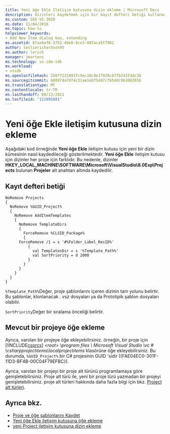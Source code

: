 ```yaml
---
title: Yeni öğe Ekle Iletişim kutusuna dizin ekleme | Microsoft Docs
description: dizinleri kaydetmek için bir kayıt defteri betiği kullanarak Visual Studio yeni öğe ekle iletişim kutusuna dizin eklemeyi öğrenin.
ms.custom: SEO-VS-2020
ms.date: 11/04/2016
ms.topic: how-to
helpviewer_keywords:
- Add New Item dialog box, extending
ms.assetid: 67ae8af6-3752-49e8-8ce3-007aca5f7982
author: leslierichardson95
ms.author: lerich
manager: jmartens
ms.technology: vs-ide-sdk
ms.workload:
- vssdk
ms.openlocfilehash: 258ff221893fc9ec10c9e37920c87fb242f4dc36
ms.sourcegitcommit: 68897da7d74c31ae1ebf5d47c7b5ddc9b108265b
ms.translationtype: MT
ms.contentlocale: tr-TR
ms.lasthandoff: 08/13/2021
ms.locfileid: "122095081"
---
```

# <a name="add-directories-to-the-add-new-item-dialog-box"></a>Yeni öğe Ekle iletişim kutusuna dizin ekleme
Aşağıdaki kod örneğinde **Yeni öğe Ekle** iletişim kutusu için yeni bir dizin kümesinin nasıl kaydedileceği gösterilmektedir. **Yeni öğe Ekle** iletişim kutusu için dizinler her proje için farklıdır. Bu nedenle, dizinler **HKEY_LOCAL_MACHINE\SOFTWARE\Microsoft\VisualStudio\8.0Exp\Projects** bulunan **Projeler** alt anahtarı altında kaydedilir.

## <a name="registry-script"></a>Kayıt defteri betiği

```
NoRemove Projects
{
  NoRemove %GUID_Project%
  {
    NoRemove AddItemTemplates
    {
      NoRemove TemplateDirs
      {
        ForceRemove %CLSID_Package%
        {
      ForceRemove /1 = s '#%Folder_Label_ResID%'
          {
            val TemplatesDir = s '%Template_Path%'
            val SortPriority = d 2000
          }
        }
      }
    }
  }
}
```

 `%Template_Path%`Değer, proje şablonlarını içeren dizinin tam yolunu belirtir. Bu şablonlar, klonlanacak *. vsz* dosyaları ya da Prototipik şablon dosyaları olabilir.

 `SortPriority`Değer bir sıralama önceliği belirtir.

## <a name="add-items-to-an-existing-project"></a>Mevcut bir projeye öğe ekleme
 Ayrıca, varolan bir projeye öğe ekleyebilirsiniz. örneğin, bir proje için [!INCLUDE[csprcs](../../data-tools/includes/csprcs_md.md)] *\<root> \program files \ Microsoft Visual Studio \vc # \csharpprojectıtems\localprojectıtems* klasörüne öğe ekleyebilirsiniz. Bu durumda, `%GUID_Project%` bir C# projesinin GUID 'sidir ({FAE04EC0-301F-11D3-BF4B-00C04F79EFBC}).

 Ayrıca, varolan bir projeyi bir proje alt türünü programlamaya göre genişletebilirsiniz. Proje alt türü ile, yeni bir proje türü yazmadan bir projeyi genişletebilirsiniz. proje alt türleri hakkında daha fazla bilgi için bkz. [Project alt türleri](../../extensibility/internals/project-subtypes.md).

## <a name="see-also"></a>Ayrıca bkz.
- [Proje ve öğe şablonlarını Kaydet](../../extensibility/internals/registering-project-and-item-templates.md)
- [Yeni öğe Ekle iletişim kutusuna öğe ekleme](../../extensibility/internals/adding-items-to-the-add-new-item-dialog-boxes.md)
- [yeni Project iletişim kutusuna dizin ekleme](../../extensibility/internals/adding-directories-to-the-new-project-dialog-box.md)
